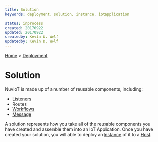 ```yaml
---
title: Solution
keywords: deployment, solution, instance, iotapplication

status: inprocess
created: 20170922
updated: 20170922
createdby: Kevin D. Wolf
updatedby: Kevin D. Wolf
---
```

[Home](../Index.md) > [Deployment](Index.md)

# Solution
NuvIoT is made up of a number of reusable components, including:
*  [Listeners](../PipelineModules/Listener.md) 
*  [Routes](../Routes/Route.md)
*  [Workflows](../Workflows/Index.md)
*  [Message](../Messaging/Index.md)

A solution represents how you take all of the reusable components you have created and assemble them into an IoT Application.  Once you
have created your solution, you will able to deploy an [Instance](Instance.md) of it to a [Host](Host.md).
